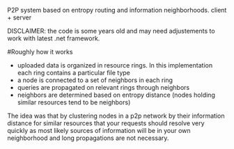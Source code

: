 P2P system based on entropy routing and information neighborhoods. client + server

DISCLAIMER: the code is some years old and may need adjustements to work with latest .net framework.

#Roughly how it works

+ uploaded data is organized in resource rings. In this implementation each ring contains a particular file type
+ a node is connected to a set of neighbors in each ring
+ queries are propagated on relevant rings through neighbors
+ neighbors are determined based on entropy distance (nodes holding similar resources tend to be neighbors)

The idea was that by clustering nodes in a p2p network by their information distance for similar resources that your requests should resolve very quickly as most likely sources of information will be in your own neighborhood and long propagations are not necessary.
